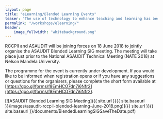 ```yaml
---
layout: page
title: "eLearning/Blended Learning Events"
teaser: "The use of technology to enhance teaching and learning has become critical in today's academic environment."
permalink: "/workshops/elearning/"
header:
    image_fullwidth: "whitebackground.png"
---
```


RCCPII and ASAUDIT will be joining forces on 18 June 2018 to jointly organise the ASAUDIT Blended Learning SIG meeting. The meeting will take place just prior to the National ASAUDIT Technical Meeting (NATE 2018) at Nelson Mandela University.

The programme for the event is currently under development. If you would like to be informed when registration opens or if you have any suggestions or questions for the organisers, please complete the short form available at [https://goo.gl/forms/f8EmHCO7dn7i6Nfr2](https://goo.gl/forms/f8EmHCO7dn7i6Nfr2).

[![ASAUDIT Blended Learning SIG Meeting]({{ site.url }}{{ site.baseurl }}/images/asaudit-rccpii-blended-learning-June-2018.png)]({{ site.url }}{{ site.baseurl }}/documents/BlendedLearningSIGSaveTheDate.pdf)

